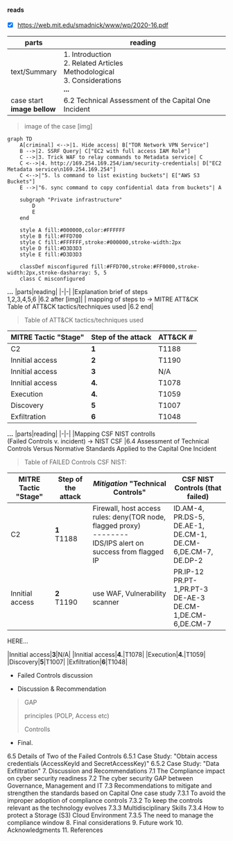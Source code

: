 
#### reads
- [x] https://web.mit.edu/smadnick/www/wp/2020-16.pdf

|parts|reading|
|-|-|
|text/Summary|1. Introduction  <br>2. Related Articles <br>Methodological <br>3. Considerations <br>__...__|
|case start <br> __image bellow__ |6.2 Technical Assessment of the Capital One Incident|
> image of the case [img]
```mermaid
graph TD
    A[criminal] <-->|1. Hide access| B["TOR Network VPN Service"]
    B -->|2. SSRF Query| C["EC2 with full access IAM Role"]
    C -->|3. Trick WAF to relay commands to Metadata service| C
    C <-->|4. http://169.254.169.254/iam/security-credentials| D["EC2 Metadata service\n169.254.169.254"]
    C <-->|"5. ls command to list existing buckets"| E["AWS S3 Buckets"]
    E -->|"6. sync command to copy confidential data from buckets"| A
    
    subgraph "Private infrastructure"
        D
        E
    end

    style A fill:#000000,color:#FFFFFF
    style B fill:#FFD700
    style C fill:#FFFFFF,stroke:#000000,stroke-width:2px
    style D fill:#D3D3D3
    style E fill:#D3D3D3
    
    classDef misconfigured fill:#FFD700,stroke:#FF0000,stroke-width:2px,stroke-dasharray: 5, 5
    class C misconfigured

```
___...___
|parts|reading|
|-|-|
|Explanation brief of steps <br> 1,2,3,4,5,6 |6.2 after [img]|
| mapping of steps to -> MITRE ATT&CK <br>Table of ATT&CK tactics/techniques used |6.2 end|
> Table of ATT&CK tactics/techniques used

| MITRE Tactic "Stage" | Step of the attack | ATT&CK # |
| -| -|-|
|C2|__1__|T1188|
|Innitial access|__2__|T1190|
|Innitial access|__3__|N/A|
|Innitial access|__4.__|T1078|
|Execution|__4.__|T1059|
|Discovery|__5__|T1007|
|Exfiltration|__6__|T1048|

___...___
|parts|reading|
|-|-|
|Mapping CSF NIST controlls <br>(Failed Controls v. incident) -> NIST CSF |6.4 Assessment of Technical Controls Versus Normative Standards Applied to the Capital One Incident
> Table of FAILED Controls CSF NIST:

| MITRE Tactic "Stage" | Step of the attack| _Mitigation_ "Technical Controls"| CSF NIST Controls (that failed)|
|-|-|-|-|
|C2|__1__<br>T1188|Firewall, host access rules: deny(TOR node, flagged proxy)<br>--------<br>IDS/IPS alert on success from flagged IP|ID.AM-4,<br>PR.DS-5,<br>DE.AE-1,<br>DE.CM-1,<br>DE.CM-6,DE.CM-7,<br>DE.DP-2
|Innitial access|__2__<br>T1190|use WAF, Vulnerability scanner|PR.IP-12<br>PR.PT-1,PR.PT-3<br>DE-AE-3<br>DE.CM-1,DE.CM-6,DE.CM-7|

HERE...

|Innitial access|__3__|N/A|
|Innitial access|__4.__|T1078|
|Execution|__4.__|T1059|
|Discovery|__5__|T1007|
|Exfiltration|__6__|T1048|
- Failed Controls discussion

- Discussion & Recommendation
> GAP
> 
>  principles (POLP, Access etc)
>
> Controlls

- Final.

6.5 Details of Two of the Failed Controls
6.5.1 Case Study: "Obtain access credentials (AccessKeyld and SecretAccessKey)"
6.5.2 Case Study: "Data Exfiltration"
7. Discussion and Recommendations
7.1 The Compliance impact on cyber security readiness
7.2 The cyber security GAP between Governance, Management and IT
7.3 Recommendations to mitigate and strengthen the standards based on Capital One case study
7.3.1 To avoid the improper adoption of compliance controls
7.3.2 To keep the controls relevant as the technology evolves
7.3.3 Multidisciplinary Skills
7.3.4 How to protect a Storage (S3) Cloud Environment
7.3.5 The need to manage the compliance window
8. Final considerations
9. Future work
10. Acknowledgments
11. References
